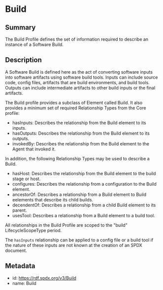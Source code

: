 <!-- Automatically generated by spec-parser v2.0.0 on 2023-12-27T15:02:03.969017+00:00 -->
<!-- SPDX-License-Identifier: Community-Spec-1.0 -->

# Build

## Summary

The Build Profile defines the set of information required to describe an instance of a Software Build.


## Description

A Software Build is defined here as the act of converting software inputs into software artifacts using software build tools. Inputs can include source code, config files, artifacts that are build environments, and build tools. Outputs can include intermediate artifacts to other build inputs or the final artifacts. 

The Build profile provides a subclass of Element called Build. It also provides a minimum set of required Relationship Types from the Core profile:

- hasInputs: Describes the relationship from the Build element to its inputs.
- hasOutputs: Describes the relationship from the Build element to its outputs.
- invokedBy: Describes the relationship from the Build element to the Agent that invoked it.

In addition, the following Relationship Types may be used to describe a Build.

- hasHost: Describes the relationship from the Build element to the build stage or host.
- configures: Describes the relationship from a configuration to the Build element.
- ancestorOf: Describes a relationship from a Build element to Build eelements that describe its child builds.
- decendentOf: Describes a relationship from a child Build element to its parent.
- usesTool: Describes a relationship from a Build element to a build tool.

All relationships in the Build Profile are scoped to the "build" LifecycleScopeType period.

The `hasInputs` relationship can be applied to a config file or a build tool if the nature of these inputs are not known at the creation of an SPDX document.


## Metadata

- id: https://rdf.spdx.org/v3/Build
- name: Build


